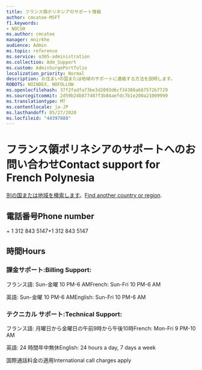```yaml
---
title: フランス領ポリネシアのサポート情報
author: cmcatee-MSFT
f1.keywords:
- NOCSH
ms.author: cmcatee
manager: mnirkhe
audience: Admin
ms.topic: reference
ms.service: o365-administration
ms.collection: Adm_Support
ms.custom: AdminSurgePortfolio
localization_priority: Normal
description: お住まいの国または地域のサポートに連絡する方法を説明します。
ROBOTS: NOINDEX, NOFOLLOW
ms.openlocfilehash: 37f2fadfa73be3d2093d6cf34380a667572b7729
ms.sourcegitcommit: 2d59b24b877487f3b84aefdc7b1e200a21009999
ms.translationtype: MT
ms.contentlocale: ja-JP
ms.lasthandoff: 05/27/2020
ms.locfileid: "44397888"
---
```

# <a name="contact-support-for-french-polynesia"></a><span data-ttu-id="26485-103">フランス領ポリネシアのサポートへのお問い合わせ</span><span class="sxs-lookup"><span data-stu-id="26485-103">Contact support for French Polynesia</span></span>

<span data-ttu-id="26485-104">[別の国または地域を検索します](../contact-support-for-business-products.md)。</span><span class="sxs-lookup"><span data-stu-id="26485-104">[Find another country or region](../contact-support-for-business-products.md).</span></span>

## <a name="phone-number"></a><span data-ttu-id="26485-105">電話番号</span><span class="sxs-lookup"><span data-stu-id="26485-105">Phone number</span></span>
<span data-ttu-id="26485-106">+ 1 312 843 5147</span><span class="sxs-lookup"><span data-stu-id="26485-106">+1 312 843 5147</span></span>

## <a name="hours"></a><span data-ttu-id="26485-107">時間</span><span class="sxs-lookup"><span data-stu-id="26485-107">Hours</span></span>
### <a name="billing-support"></a><span data-ttu-id="26485-108">課金サポート:</span><span class="sxs-lookup"><span data-stu-id="26485-108">Billing Support:</span></span>

<span data-ttu-id="26485-109">フランス語: Sun-金曜 10 PM-6 AM</span><span class="sxs-lookup"><span data-stu-id="26485-109">French: Sun-Fri 10 PM-6 AM</span></span>

<span data-ttu-id="26485-110">英語: Sun-金曜 10 PM-6 AM</span><span class="sxs-lookup"><span data-stu-id="26485-110">English: Sun-Fri 10 PM-6 AM</span></span>

### <a name="technical-support"></a><span data-ttu-id="26485-111">テクニカル サポート:</span><span class="sxs-lookup"><span data-stu-id="26485-111">Technical Support:</span></span>

<span data-ttu-id="26485-112">フランス語: 月曜日から金曜日の午前9時から午後10時</span><span class="sxs-lookup"><span data-stu-id="26485-112">French: Mon-Fri 9 PM-10 AM</span></span>

<span data-ttu-id="26485-113">英語: 24 時間年中無休</span><span class="sxs-lookup"><span data-stu-id="26485-113">English: 24 hours a day, 7 days a week</span></span>

<span data-ttu-id="26485-114">国際通話料金の適用</span><span class="sxs-lookup"><span data-stu-id="26485-114">International call charges apply</span></span>
